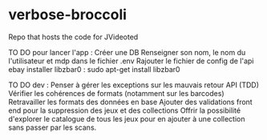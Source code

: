 # verbose-broccoli
Repo that hosts the code for JVideoted

TO DO pour lancer l'app :
Créer une DB
Renseigner son nom, le nom du l'utilisateur et mdp dans le fichier .env
Rajouter le fichier de config de l'api ebay
installer libzbar0 : sudo apt-get install libzbar0


TO DO dev :
Penser à gérer les exceptions sur les mauvais retour API (TDD)
Vérifier les cohérences de formats (notamment sur les barcodes)
Retravailler les formats des données en base
Ajouter des validations front end pour la suppression des jeux et des 
collections
Offrir la possibilité d'explorer le catalogue de tous les jeux pour 
en ajouter à une collection sans passer par les scans.